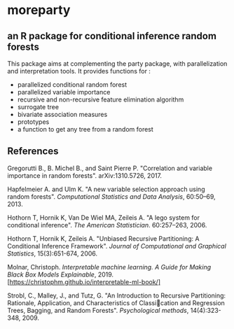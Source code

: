 # moreparty

## an R package for conditional inference random forests

This package aims at complementing the party package, with parallelization and interpretation tools.
It provides functions for :

* parallelized conditional random forest
* parallelized variable importance
* recursive and non-recursive feature elimination algorithm
* surrogate tree
* bivariate association measures
* prototypes
* a function to get any tree from a random forest


## References

Gregorutti B., B. Michel B., and Saint Pierre P. "Correlation and variable importance in random forests". arXiv:1310.5726, 2017.

Hapfelmeier A. and Ulm K. "A new variable selection approach using random forests". *Computational Statistics and Data Analysis*, 60:50–69, 2013.

Hothorn T, Hornik K, Van De Wiel MA, Zeileis A. "A lego system for conditional inference". *The American Statistician*. 60:257–263, 2006.

Hothorn T, Hornik K, Zeileis A. "Unbiased Recursive Partitioning: A Conditional Inference Framework". *Journal of Computational and Graphical Statistics*, 15(3):651-674, 2006.

Molnar, Christoph. *Interpretable machine learning. A Guide for Making Black Box Models Explainable*, 2019.
[https://christophm.github.io/interpretable-ml-book/]

Strobl, C., Malley, J., and Tutz, G. "An Introduction to Recursive Partitioning: Rationale, Application, and Characteristics of Classication and Regression Trees, Bagging, and Random Forests". *Psychological methods*, 14(4):323-348, 2009.

